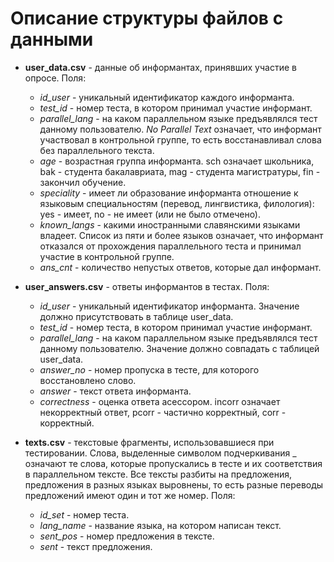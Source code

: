 # Описание структуры файлов с данными

- **user_data.csv** - данные об информантах, принявших участие в опросе. Поля:
    - *id_user* - уникальный идентификатор каждого информанта.
    - *test_id* - номер теста, в котором принимал участие информант.
    - *parallel_lang* - на каком параллельном языке предъявлялся тест данному пользователю. *No Parallel Text* означает, что информант участвовал в контрольной группе, то есть восстанавливал слова без параллельного текста.
    - *age* - возрастная группа информанта. sch означает школьника, bak - студента бакалавриата, mag - студента магистратуры, fin - закончил обучение.
    - *speciality* - имеет ли образование информанта отношение к языковым специальностям (перевод, лингвистика, филология): yes - имеет, no - не имеет (или не было отмечено).
    - *known_langs* - какими иностранными славянскими языками владеет. Список из пяти и более языков означает, что информант отказался от прохождения параллельного теста и принимал участие в контрольной группе.
    - *ans_cnt* - количество непустых ответов, которые дал информант.
    
    
- **user_answers.csv** - ответы информантов в тестах. Поля:
    - *id_user* - уникальный идентификатор информанта. Значение должно присутствовать в таблице user_data.
    - *test_id* - номер теста, в котором принимал участие информант.
    - *parallel_lang* - на каком параллельном языке предъявлялся тест данному пользователю. Значение должно совпадать с таблицей user_data.
    - *answer_no* - номер пропуска в тесте, для которого восстановлено слово.
    - *answer* - текст ответа информанта.
    - *correctness* - оценка ответа асессором. incorr означает некорректный ответ, pcorr - частично корректный, corr - корректный.
    
    
- **texts.csv** - текстовые фрагменты, использовавшиеся при тестировании. Слова, выделенные символом подчеркивания _ означают те слова, которые пропускались в тесте и их соответствия в параллельном тексте. Все тексты разбиты на предложения, предложения в разных языках выровнены, то есть разные переводы предложений имеют один и тот же номер. Поля:
    - *id_set* - номер теста.
    - *lang_name* - название языка, на котором написан текст.
    - *sent_pos* - номер предложения в тексте.
    - *sent* - текст предложения.
